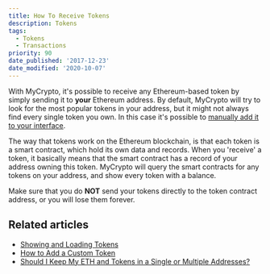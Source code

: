 ```yaml
---
title: How To Receive Tokens
description: Tokens
tags:
  - Tokens
  - Transactions
priority: 90
date_published: '2017-12-23'
date_modified: '2020-10-07'
---
```


With MyCrypto, it's possible to receive any Ethereum-based token by simply sending it to **your** Ethereum address. By default, MyCrypto will try to look for the most popular tokens in your address, but it might not always find every single token you own. In this case it's possible to [manually add it to your interface](/how-to/tokens/how-to-add-a-custom-token).

The way that tokens work on the Ethereum blockchain, is that each token is a smart contract, which hold its own data and records. When you 'receive' a token, it basically means that the smart contract has a record of your address owning this token. MyCrypto will query the smart contracts for any tokens on your address, and show every token with a balance.

Make sure that you do **NOT** send your tokens directly to the token contract address, or you will lose them forever.

## Related articles

* [Showing and Loading Tokens](/how-to/tokens/showing-and-loading-tokens)
* [How to Add a Custom Token](/how-to/tokens/how-to-add-a-custom-token)
* [Should I Keep My ETH and Tokens in a Single or Multiple Addresses?](/general-knowledge/ethereum-blockchain/should-i-keep-my-eth-or-tokens-in-single-or-multiple-addresses)

